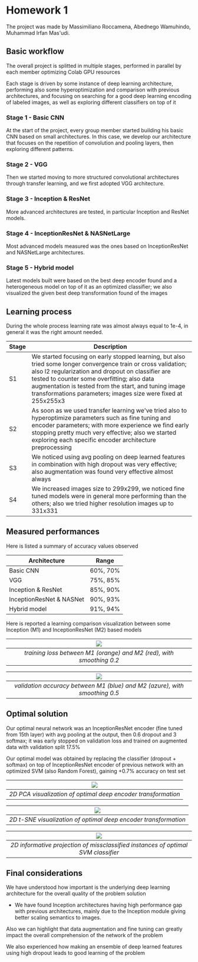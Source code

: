 # Homework 1
The project was made by Massimiliano Roccamena, Abednego Wamuhindo, Muhammad Irfan Mas'udi.

## Basic workflow

The overall project is splitted in multiple stages, performed in parallel by each member optimizing Colab GPU resources

Each stage is driven by some instance of deep learning architecture, performing also some hyperoptimization and comparison with previous architectures, and focusing on searching for a good deep learning encoding of labeled images, as well as exploring different classifiers on top of it

### Stage 1 - Basic CNN
At the start of the project, every group member started building his basic CNN based on small architectures. In this case, we develop our architecture that focuses on the repetition of convolution and pooling layers, then exploring different patterns.

### Stage 2 - VGG
Then we started moving to more structured convolutional architectures through transfer learning, and we first adopted VGG architecture.

### Stage 3 - Inception & ResNet
More advanced architectures are tested, in particular Inception and ResNet models.

### Stage 4 - InceptionResNet & NASNetLarge
Most advanced models measured was the ones based on InceptionResNet and NASNetLarge architectures.

### Stage 5 - Hybrid model
Latest models built were based on the best deep encoder found and a heterogeneous model on top of it as an optimized classifier; we also visualized the given best deep transformation found of the images

## Learning process
During the whole process learning rate was almost always equal to 1e-4, in general it was the right amount needed.

| Stage | Description |
| ------ | ------ |
| S1 | We started focusing on early stopped learning, but also tried some longer convergence train or cross validation; also l2 regularization and dropout on classifier are tested to counter some overfitting; also data augmentation is tested from the start, and tuning image transformations parameters; images size were fixed at 255x255x3 |
| S2 | As soon as we used transfer learning we've tried also to hyperoptimize parameters such as fine tuning and encoder parameters; with more experience we find early stopping pretty much very effective; also we started exploring each specific encoder architecture preprocessing |
| S3 | We noticed using avg pooling on deep learned features in combination with high dropout was very effective; also augmentation was found very effective almost always |
| S4 | We increased images size to 299x299, we noticed fine tuned models were in general more performing than the others; also we tried higher resolution images up to 331x331 |

## Measured performances
Here is listed a summary of accuracy values observed

| Architecture | Range |
| ------ | ------ |
| Basic CNN | 60%, 70% |
| VGG | 75%, 85% |
| Inception & ResNet | 85%, 90% |
| InceptionResNet & NASNet | 90%, 93% |
| Hybrid model | 91%, 94% |

Here is reported a learning comparison visualization between some Inception (M1) and InceptionResNet (M2) based models

| ![](cmp_train.PNG) | 
|:--:| 
| *training loss between M1 (orange) and M2 (red), with smoothing 0.2* |

| ![](cmp_val.PNG) | 
|:--:| 
| *validation accuracy between M1 (blue) and M2 (azure), with smoothing 0.5* |

## Optimal solution

Our optimal neural network was an InceptionResNet encoder (fine tuned from 15th layer) with avg pooling at the output, then 0.6 dropout and 3 softmax; it was early stopped on validation loss and trained on augmented data with validation split 17.5%

Our optimal model was obtained by replacing the classifier (dropout + softmax) on top of InceptionResNet encoder of previous network with an optimized SVM (also Random Forest), gaining +0.7% accuracy on test set

| ![](PCA.PNG) | 
|:--:| 
| *2D PCA visualization of optimal deep encoder transformation* |

| ![](t-SNE.PNG) | 
|:--:| 
| *2D t-SNE visualization of optimal deep encoder transformation* |

| ![](missclassified.PNG) | 
|:--:| 
| *2D informative projection of missclassified instances of optimal SVM classifier* |

## Final considerations
We have understood how important is the underlying deep learning architecture for the overall quality of the problem solution
- We have found Inception architectures having high performance gap with previous architectures, mainly due to the Inception module giving better scaling semantics to images.

Also we can highlight that data augmentation and fine tuning can greatly impact the overall comprehension of the network of the problem

We also experienced how making an ensemble of deep learned features using high dropout leads to good learning of the problem